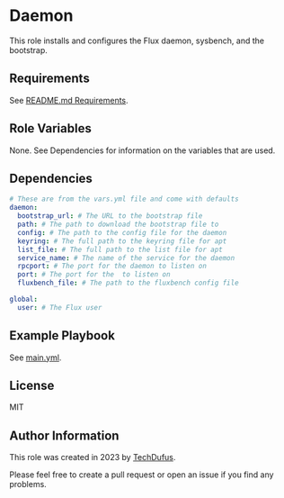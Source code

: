 Daemon
=========

This role installs and configures the Flux daemon, sysbench, and the bootstrap.


Requirements
------------

See [README.md Requirements](../../README.md#requirements).

[//]: # (This role requires Ansible 2.0 or higher.)

Role Variables
--------------

None. See Dependencies for information on the variables that are used.

Dependencies
------------

```yaml
# These are from the vars.yml file and come with defaults
daemon:
  bootstrap_url: # The URL to the bootstrap file
  path: # The path to download the bootstrap file to
  config: # The path to the config file for the daemon
  keyring: # The full path to the keyring file for apt
  list_file: # The full path to the list file for apt
  service_name: # The name of the service for the daemon
  rpcport: # The port for the daemon to listen on
  port: # The port for the  to listen on
  fluxbench_file: # The path to the fluxbench config file

global:
  user: # The Flux user
```

Example Playbook
----------------

See [main.yml](./main.yml).

License
-------

MIT

Author Information
------------------

This role was created in 2023 by [TechDufus](https://github.com/techdufus).

Please feel free to create a pull request or open an issue if you find any problems.
